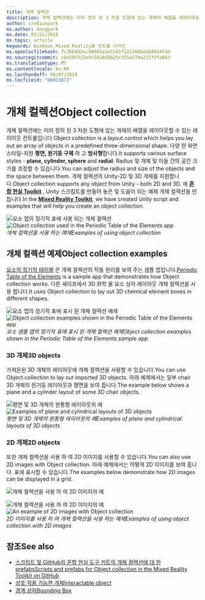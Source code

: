 ```yaml
---
title: 개체 컬렉션
description: 개체 컬렉션에는 미리 정의 된 3 차원 도형에 있는 개체의 배열을 레이아웃할 수 있는 레이아웃 컨트롤입니다.
author: cre8ivepark
ms.author: dongpark
ms.date: 03/21/2018
ms.topic: article
keywords: Windows Mixed Reality를 컨트롤 디자인
ms.openlocfilehash: 7c3bbd82ec909b5a2e3c81f122366be564934f4d
ms.sourcegitcommit: c6b59f532a9c5818d9b25c355a174a231f5fa943
ms.translationtype: MT
ms.contentlocale: ko-KR
ms.lasthandoff: 06/07/2019
ms.locfileid: "66813873"
---
```

# <a name="object-collection"></a><span data-ttu-id="df081-104">개체 컬렉션</span><span class="sxs-lookup"><span data-stu-id="df081-104">Object collection</span></span>

<span data-ttu-id="df081-105">개체 컬렉션에는 미리 정의 된 3 차원 도형에 있는 개체의 배열을 레이아웃할 수 있는 레이아웃 컨트롤입니다.</span><span class="sxs-lookup"><span data-stu-id="df081-105">Object collection is a layout control which helps you lay out an array of objects in a predefined three-dimensional shape.</span></span> <span data-ttu-id="df081-106">다양 한 화면 스타일-지원 **평면, 원기둥 구체** 하 고 **방사형**합니다.</span><span class="sxs-lookup"><span data-stu-id="df081-106">It supports various surface styles - **plane, cylinder, sphere** and **radial**.</span></span> <span data-ttu-id="df081-107">Radius 및 개체 및 이들 간의 공간 크기를 조정할 수 있습니다.</span><span class="sxs-lookup"><span data-stu-id="df081-107">You can adjust the radius and size of the objects and the space between them.</span></span> <span data-ttu-id="df081-108">개체 컬렉션의 Unity-2D 및 3D 개체를 지원합니다.</span><span class="sxs-lookup"><span data-stu-id="df081-108">Object collection supports any object from Unity - both 2D and 3D.</span></span> <span data-ttu-id="df081-109">에  **[혼합 현실 Toolkit](https://microsoft.github.io/MixedRealityToolkit-Unity/Documentation/README_ObjectCollection.html)** , Unity 스크립트를 만들어 놓은 및 도움이 되는 예제 개체 컬렉션을 만듭니다.</span><span class="sxs-lookup"><span data-stu-id="df081-109">In the **[Mixed Reality Toolkit](https://microsoft.github.io/MixedRealityToolkit-Unity/Documentation/README_ObjectCollection.html)**, we have created Unity script and examples that will help you create an object collection.</span></span>

<span data-ttu-id="df081-110">![요소 앱의 정기적 표에 사용 되는 개체 컬렉션](images/640px-objectcollection-hero-640px.jpg)</span><span class="sxs-lookup"><span data-stu-id="df081-110">![Object collection used in the Periodic Table of the Elements app](images/640px-objectcollection-hero-640px.jpg)</span></span><br>
<span data-ttu-id="df081-111">*개체 컬렉션을 사용 하는 예제*</span><span class="sxs-lookup"><span data-stu-id="df081-111">*Examples of using object collection*</span></span>

## <a name="object-collection-examples"></a><span data-ttu-id="df081-112">개체 컬렉션 예제</span><span class="sxs-lookup"><span data-stu-id="df081-112">Object collection examples</span></span>

<span data-ttu-id="df081-113">[요소의 정기적 테이블](periodic-table-of-the-elements.md) 은 개체 컬렉션의 작동 원리를 보여 주는 샘플 앱입니다.</span><span class="sxs-lookup"><span data-stu-id="df081-113">[Periodic Table of the Elements](periodic-table-of-the-elements.md) is a sample app that demonstrates how Object collection works.</span></span> <span data-ttu-id="df081-114">다른 셰이프에서 3D 화학 물 요소 상자 레이아웃 개체 컬렉션을 사용 합니다.</span><span class="sxs-lookup"><span data-stu-id="df081-114">It uses Object collection to lay out 3D chemical element boxes in different shapes.</span></span>

<span data-ttu-id="df081-115">![요소 앱의 정기적 표에 표시 된 개체 컬렉션 예제](images/periodictable-collections-1000px.jpg)</span><span class="sxs-lookup"><span data-stu-id="df081-115">![Object collection examples shown in the Periodic Table of the Elements app](images/periodictable-collections-1000px.jpg)</span></span><br>
<span data-ttu-id="df081-116">*요소 샘플 앱의 정기적 표에 표시 된 개체 컬렉션 예제*</span><span class="sxs-lookup"><span data-stu-id="df081-116">*Object collection examples shown in the Periodic Table of the Elements sample app*</span></span>

### <a name="3d-objects"></a><span data-ttu-id="df081-117">3D 개체</span><span class="sxs-lookup"><span data-stu-id="df081-117">3D objects</span></span>

<span data-ttu-id="df081-118">가져온된 3D 개체의 레이아웃에 개체 컬렉션을 사용할 수 있습니다.</span><span class="sxs-lookup"><span data-stu-id="df081-118">You can use Object collection to lay out imported 3D objects.</span></span> <span data-ttu-id="df081-119">아래 예제에서는 일부 chair 3D 개체의 원기둥 레이아웃과 평면을 보여 줍니다.</span><span class="sxs-lookup"><span data-stu-id="df081-119">The example below shows a plane and a cylinder layout of some 3D chair objects.</span></span>

<span data-ttu-id="df081-120">![평면 및 3D 개체의 원통형 레이아웃의 예](images/objectcollection-3dobjects-1000px.jpg)</span><span class="sxs-lookup"><span data-stu-id="df081-120">![Examples of plane and cylindrical layouts of 3D objects](images/objectcollection-3dobjects-1000px.jpg)</span></span><br>
<span data-ttu-id="df081-121">*평면 및 3D 개체의 원통형 레이아웃의 예*</span><span class="sxs-lookup"><span data-stu-id="df081-121">*Examples of plane and cylindrical layouts of 3D objects*</span></span>

### <a name="2d-objects"></a><span data-ttu-id="df081-122">2D 개체</span><span class="sxs-lookup"><span data-stu-id="df081-122">2D objects</span></span>

<span data-ttu-id="df081-123">또한 개체 컬렉션을 사용 하 여 2D 이미지를 사용할 수 있습니다.</span><span class="sxs-lookup"><span data-stu-id="df081-123">You can also use 2D images with Object collection.</span></span> <span data-ttu-id="df081-124">아래 예제에서는 어떻게 2D 이미지를 보여 줍니다. 표에 표시할 수 있습니다.</span><span class="sxs-lookup"><span data-stu-id="df081-124">The examples below demonstrate how 2D images can be displayed in a grid.</span></span>

![개체 컬렉션을 사용 하 여 2D 이미지의 예](images/640px-layout-3dobjects-3.jpg)

<span data-ttu-id="df081-126">![개체 컬렉션을 사용 하 여 2D 이미지의 예](images/640px-layout-2dimages.jpg)</span><span class="sxs-lookup"><span data-stu-id="df081-126">![An example of 2D images with Object collection](images/640px-layout-2dimages.jpg)</span></span><br>
<span data-ttu-id="df081-127">*2D 이미지를 사용 하 여 개체 컬렉션을 사용 하는 예제*</span><span class="sxs-lookup"><span data-stu-id="df081-127">*Examples of using object collection with 2D images*</span></span>

## <a name="see-also"></a><span data-ttu-id="df081-128">참조</span><span class="sxs-lookup"><span data-stu-id="df081-128">See also</span></span>
* [<span data-ttu-id="df081-129">스크립트 및 GitHub의 혼합 현실 도구 키트의 개체 컬렉션에 대 한 prefabs</span><span class="sxs-lookup"><span data-stu-id="df081-129">Scripts and prefabs for Object collection in the Mixed Reality Toolkit on GitHub</span></span>](https://github.com/microsoft/MixedRealityToolkit-Unity/blob/mrtk_release/Documentation/README_ObjectCollection.md)
* [<span data-ttu-id="df081-130">상호 작용 가능한 개체</span><span class="sxs-lookup"><span data-stu-id="df081-130">Interactable object</span></span>](interactable-object.md)
* [<span data-ttu-id="df081-131">경계 상자</span><span class="sxs-lookup"><span data-stu-id="df081-131">Bounding Box</span></span>](app-bar-and-bounding-box.md)

